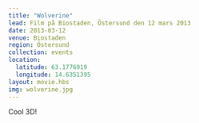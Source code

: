 ```yaml
---
title: "Wolverine"
lead: Film på Biostaden, Östersund den 12 mars 2013
date: 2013-03-12
venue: Biostaden
region: Östersund
collection: events
location:
  latitude: 63.1776919
  longitude: 14.6351395
layout: movie.hbs
img: wolverine.jpg
---
```


Cool 3D!